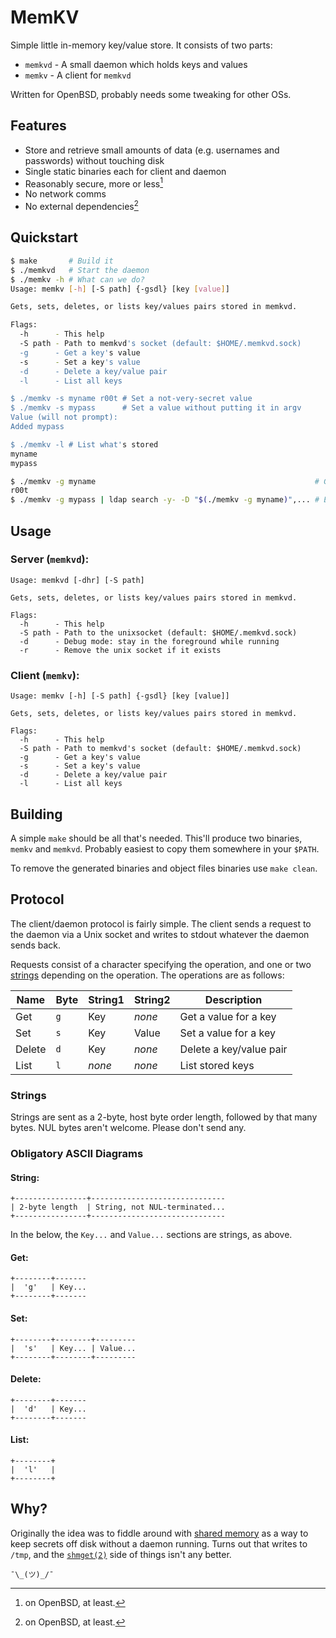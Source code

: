 MemKV
=====
Simple little in-memory key/value store.  It consists of two parts:
- `memkvd` - A small daemon which holds keys and values
- `memkv`  - A client for `memkvd`

Written for OpenBSD, probably needs some tweaking for other OSs.

Features
--------
- Store and retrieve small amounts of data (e.g. usernames and passwords) without touching disk
- Single static binaries each for client and daemon
- Reasonably secure, more or less[^1]
- No network comms
- No external dependencies[^1]

[^1]: on OpenBSD, at least.

Quickstart
----------
```sh
$ make       # Build it
$ ./memkvd   # Start the daemon
$ ./memkv -h # What can we do?
Usage: memkv [-h] [-S path] {-gsdl} [key [value]]

Gets, sets, deletes, or lists key/values pairs stored in memkvd.

Flags:
  -h      - This help
  -S path - Path to memkvd's socket (default: $HOME/.memkvd.sock)
  -g      - Get a key's value
  -s      - Set a key's value
  -d      - Delete a key/value pair
  -l      - List all keys

$ ./memkv -s myname r00t # Set a not-very-secret value
$ ./memkv -s mypass      # Set a value without putting it in argv
Value (will not prompt):
Added mypass

$ ./memkv -l # List what's stored
myname
mypass

$ ./memkv -g myname                                                 # Get a value
r00t
$ ./memkv -g mypass | ldap search -y- -D "$(./memkv -g myname)",... # Easy :)
```

Usage
-----

### Server (`memkvd`):

```
Usage: memkvd [-dhr] [-S path]

Gets, sets, deletes, or lists key/values pairs stored in memkvd.

Flags:
  -h      - This help
  -S path - Path to the unixsocket (default: $HOME/.memkvd.sock)
  -d      - Debug mode: stay in the foreground while running
  -r      - Remove the unix socket if it exists
```

### Client (`memkv`):
```
Usage: memkv [-h] [-S path] {-gsdl} [key [value]]

Gets, sets, deletes, or lists key/values pairs stored in memkvd.

Flags:
  -h      - This help
  -S path - Path to memkvd's socket (default: $HOME/.memkvd.sock)
  -g      - Get a key's value
  -s      - Set a key's value
  -d      - Delete a key/value pair
  -l      - List all keys
```

Building
--------
A simple `make` should be all that's needed.  This'll produce two binaries,
`memkv` and `memkvd`.  Probably easiest to copy them somewhere in your `$PATH`.

To remove the generated binaries and object files binaries use `make clean`.

Protocol
--------
The client/daemon protocol is fairly simple.  The client sends a request to the
daemon via a Unix socket and writes to stdout whatever the daemon sends back.

Requests consist of a character specifying the operation, and one or two
[strings](Strings) depending on the operation.  The operations are as follows:

Name   | Byte | String1 | String2 | Description
-------|------|---------|---------|-
Get    | `g`  | Key     | _none_  | Get a value for a key
Set    | `s`  | Key     | Value   | Set a value for a key
Delete | `d`  | Key     | _none_  | Delete a key/value pair
List   | `l`  | _none_  | _none_  | List stored keys

### Strings
Strings are sent as a 2-byte, host byte order length, followed by that many
bytes.  NUL bytes aren't welcome.  Please don't send any.

### Obligatory ASCII Diagrams

#### String:
```
+----------------+------------------------------
| 2-byte length  | String, not NUL-terminated...
+----------------+------------------------------
```

In the below, the `Key...` and `Value...` sections are strings, as above.

#### Get:
```
+--------+-------
|  'g'   | Key...
+--------+-------
```

#### Set:
```
+--------+--------+---------
|  's'   | Key... | Value...
+--------+--------+---------
```

#### Delete:
```
+--------+-------
|  'd'   | Key...
+--------+-------
```

#### List:
```
+--------+
|  'l'   |
+--------+
```

Why?
----
Originally the idea was to fiddle around with
[shared memory](https://man.openbsd.org/shm_open) as a way to keep secrets
off disk without a daemon running.  Turns out that writes to `/tmp`, and
the [`shmget(2)`](https://man.openbsd.org/shmget) side of things isn't any
better.

`¯\_(ツ)_/¯`
